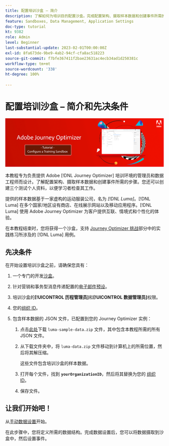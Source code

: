 ```yaml
---
title: 配置培训沙盒 – 简介
description: 了解如何为培训目的配置沙盒。完成配置架构、摄取样本数据和创建事件所需的步骤。
feature: Sandboxes, Data Management, Application Settings
doc-type: tutorial
kt: 9382
role: Admin
level: Beginner
last-substantial-update: 2023-02-01T00:00:00Z
exl-id: 8fa673de-9be9-4ab2-94cf-cfa8ac518223
source-git-commit: f7bfe367411f2bae23631ac4ecb34ad1d250381c
workflow-type: tm+mt
source-wordcount: '338'
ht-degree: 100%

---
```


# 配置培训沙盒 – 简介和先决条件

![横幅教程 – 配置培训沙盒](./assets/ajo-banner-configure-training-sandbox.png)

本教程专为负责提供 Adobe [!DNL Journey Optimizer] 培训环境的管理员和数据工程师而设计。了解配置架构、摄取样本数据和创建事件所需的步骤。您还可以创建三个测试个人资料，以便学习者检查其工作。

提供的样本数据基于一家虚构的运动服装公司，名为 _[!DNL Luma]_。[!DNL Luma] 在多个国家/地区设有商店、在线展示网站以及移动应用程序。[!DNL Luma] 使用 Adobe Journey Optimizer 为客户提供互联、情境式和个性化的体验。

在本教程结束时，您将获得一个沙盒，支持 [Journey Optimizer 挑战](/help/challenges/introduction-and-prerequisites.md)部分中的实践练习所涉及的 [!DNL Luma] 用例。

## 先决条件

在开始设置培训沙盒之前，请确保您具有：

1. 一个专门的开发[沙盒](https://experienceleague.adobe.com/docs/journey-optimizer-learn/tutorials/access-control/create-and-manage-sandboxes.html?lang=zh-Hans)。

1. 针对营销和事务型消息传递配置的[电子邮件预设](https://experienceleague.adobe.com/docs/journey-optimizer-learn/tutorials/configuration/channel-configuration/set-up-email-channel.html?lang=zh-Hans)。

1. 培训沙盒的&#x200B;**[!UICONTROL 历程管理员]**&#x200B;和&#x200B;**[!UICONTROL 数据管理员]**&#x200B;权限。

1. 您的[组织 ID](https://experienceleague.adobe.com/docs/core-services/interface/administration/organizations.html?lang=zh-Hans)。

1. 包含样本数据的 JSON 文件，已配置到您的 Journey Optimizer 实例：

   1. 点击[此处](/help/tutorial-configure-a-training-sandbox/assets/luma-data/luma-sample-data.zip)下载 `luma-sample-data.zip` 文件，其中包含本教程所需的所有 JSON 文件。

   1. 从下载文件夹中，将 `luma-data.zip` 文件移动到计算机上的所需位置，然后将其解压缩。

      这些文件包含培训沙盒的样本数据。

   1. 打开每个文件，找到 **`yourOrganizationID`**，然后将其替换为您的 [组织 ID](https://experienceleague.adobe.com/docs/core-services/interface/administration/organizations.html?lang=zh-Hans)。

   1. 保存文件。

## 让我们开始吧！

从[手动数据设置](/help/tutorial-configure-a-training-sandbox/manual-data-set-up.md)开始。

在此步骤中，您将定义所需的数据结构。完成数据设置后，您可以将数据摄取到沙盒中，然后设置事件。
